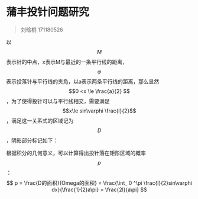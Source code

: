 # 蒲丰投针问题研究

> 刘晗桐 171180526

以$$M$$表示针的中点，x表示M与最近的一条平行线的距离，$$\varphi$$表示投落针与平行线的夹角，以a表示两条平行线的距离，那么显然$$0 <x \le \frac{a}{2}  $$，为了使得投针可以与平行线相交，需要满足$$x\le sin\varphi \frac{l}{2}$$，满足这一关系式的区域记为$$D$$，阴影部分标记如下：

根据积分的几何意义，可以计算得出投针落在矩形区域的概率$$p$$：
$$
p = \frac{D的面积}{Omega的面积} = \frac{\int_ 0 ^\pi \frac{l}{2}sin\varphi dx}{\frac{1}{2}a\pi} = \frac{2l}{a\pi}
$$


